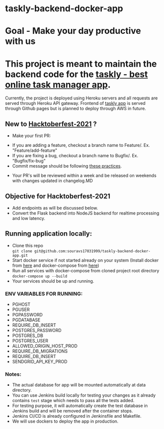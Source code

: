 # taskly-backend-docker-app

# Goal - Make your day productive with us

# This project is meant to maintain the backend code for the [taskly - best online task manager app](https://souravs17031999.github.io/taskly-home/).

Currently, the project is deployed using Heroku servers and all requests are served through Heroku API gateway.
Frontend of [taskly app](https://github.com/souravs17031999/taskly-home) is served through Github pages but is planned to deploy through AWS in future.

## New to [Hacktoberfest-2021](https://hacktoberfest.digitalocean.com/) ?

- Make your first PR:

* If you are adding a feature, checkout a branch name to Feature/<PR-TITLE>. Ex. "Feature/add-feature"
* If you are fixing a bug, checkout a branch name to Bugfix/<Bug-title-fix>. Ex. "Bugfix/fix-bug"
* Commit message should be following [these practices](https://chris.beams.io/posts/git-commit/).

- Your PR's will be reviewed within a week and be released on weekends with changes updated in changelog.MD

## Objective for Hacktoberfest-2021

- Add endpoints as will be discussed below.
- Convert the Flask backend into NodeJS backend for realtime processing and low latency.

## Running application locally:
  
- Clone this repo    
  `git clone git@github.com:souravs17031999/taskly-backend-docker-app.git`      
- Start docker service if not started already on your system (Install docker from [here](https://www.digitalocean.com/community/tutorials/how-to-install-and-use-docker-on-ubuntu-18-04) and docker-compose from [here](https://www.digitalocean.com/community/tutorials/how-to-install-docker-compose-on-ubuntu-18-04))           
- Run all services with docker-compose from cloned project root directory         
  `docker-compose up --build`      
- Your services should be up and running.      

### ENV VARIABLES FOR RUNNING:

- PGHOST
- PGUSER
- PGPASSWORD
- PGDATABASE
- REQUIRE_DB_INSERT
- POSTGRES_PASSWORD
- POSTGRES_DB
- POSTGRES_USER
- ALLOWED_ORIGIN_HOST_PROD
- REQUIRE_DB_MIGRATIONS
- REQUIRE_DB_INSERT
- SENDGRID_API_KEY_PROD    
  
### Notes:      
- The actual database for app will be mounted automatically at data directory.     
- You can use Jenkins build locally for testing your changes as it already contains `test` stage which needs to pass all the tests added.     
- For testing purpose, it will automatically create the test database in Jenkins build and will be removed after the container stops.   
- Jenkins CI/CD is already configured in Jenkinsfile and Makefile.    
- We will use dockers to deploy the app in production.   
